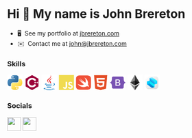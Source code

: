 Hi 👋 My name is John Brereton
==============================
* 🖥️  See my portfolio at [jbrereton.com](http://jbrereton.com)
* ✉️  Contact me at [john@jbrereton.com](mailto:john@jbrereton.com)

### Skills

<p align="left"> 
    <a href="https://www.python.org/" target="_blank" rel="noreferrer"><img src="icons/python-colored.svg" width="36" height="36" alt="Python" /></a>
    <a href="https://docs.microsoft.com/en-us/cpp/?view=msvc-170" target="_blank" rel="noreferrer"><img src="icons/cplusplus-colored.svg" width="36" height="36" alt="C++" /></a> 
    <a href="https://www.oracle.com/java/" target="_blank" rel="noreferrer"><img src="icons/java-colored.svg" width="36" height="36" alt="Java" /></a>
    <a href="https://developer.mozilla.org/en-US/docs/Web/JavaScript" target="_blank" rel="noreferrer"><img src="icons/javascript-colored.svg" width="36" height="36" alt="Javascript" /></a>
    <a href="https://developer.apple.com/swift/" target="_blank" rel="noreferrer"><img src="icons/swift-colored.svg" width="36" height="36" alt="Swift" /></a>
    <a href="https://developer.mozilla.org/en-US/docs/Glossary/HTML5" target="_blank" rel="noreferrer"><img src="icons/html5-colored.svg" width="36" height="36" alt="HTML5" /></a>
    <a href="https://getbootstrap.com/" target="_blank" rel="noreferrer"><img src="icons/bootstrap-colored.svg" width="36" height="36" alt="Bootstrap" /></a>
    <a href="https://ethereum.org/en/" target="_blank" rel="noreferrer"><img src="icons/ethereum-colored.svg" width="36" height="36" alt="Ethereum" /></a>
    <a href="https://www.shapr3d.com" target="_blank" rel="noreferrer"><img src="icons/shapr3D-colored.png" width="36" height="36" alt="Shapr3D" /></a>
</p> 

 ### Socials
 
 <p align="left"> <a href="https://www.github.com/johnBrereton" target="_blank" rel="noreferrer"><img src="https://raw.githubusercontent.com/danielcranney/readme-generator/main/public/icons/socials/github.svg" width="32" height="32" /></a> <a href="http://www.instagram.com/johnbrereton_" target="_blank" rel="noreferrer"><img src="https://raw.githubusercontent.com/danielcranney/readme-generator/main/public/icons/socials/instagram.svg" width="32" height="32" /></a></p>
